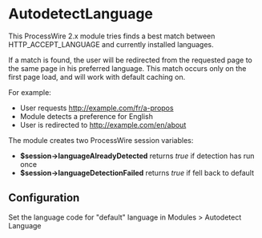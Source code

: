 # AutodetectLanguage
This ProcessWire 2.x module tries finds a best match between HTTP_ACCEPT_LANGUAGE and currently installed languages. 

If a match is found, the user will be redirected from the requested page to the same page in his preferred language. This match occurs only on the first page load, and will work with default caching on.

For example:
- User requests http://example.com/fr/a-propos
- Module detects a preference for English
- User is redirected to http://example.com/en/about

The module creates two ProcessWire session variables:
- **$session->languageAlreadyDetected** returns *true* if detection has run once
- **$session->languageDetectionFailed** returns *true* if fell back to default

## Configuration
Set the language code for "default" language in Modules > Autodetect Language
